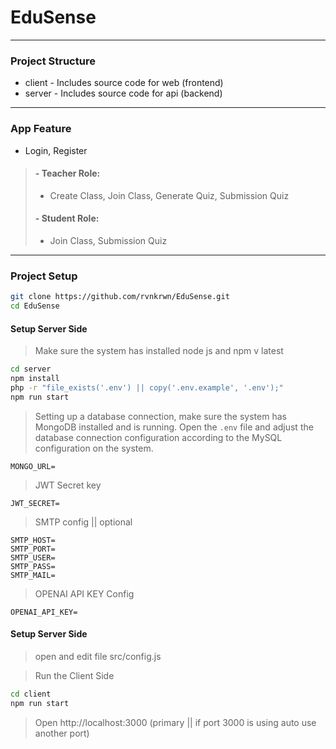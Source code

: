 # EduSense
<hr/>

### Project Structure
- client \- Includes source code for web (frontend)
- server \- Includes source code for api (backend)
<hr/>

### App Feature
- Login, Register
> #### - Teacher Role:
> - Create Class, Join Class, Generate Quiz, Submission Quiz
> #### - Student Role:
> - Join Class, Submission Quiz

<hr/>

### Project Setup
```bash
git clone https://github.com/rvnkrwn/EduSense.git
cd EduSense
```

#### Setup Server Side
> Make sure the system has installed node js and npm v latest
```bash
cd server
npm install
php -r "file_exists('.env') || copy('.env.example', '.env');"
npm run start
```
> Setting up a database connection, make sure the system has MongoDB installed and is running. Open the `.env` file and adjust the database connection configuration according to the MySQL configuration on the system.
```env
MONGO_URL=
```
> JWT Secret key
```env
JWT_SECRET=
```
> SMTP config || optional
```env
SMTP_HOST=
SMTP_PORT=
SMTP_USER=
SMTP_PASS=
SMTP_MAIL=
```
> OPENAI API KEY Config
```env
OPENAI_API_KEY=
```

#### Setup Server Side
> open and edit file src/config.js

> Run the Client Side
```bash
cd client
npm run start
```
> Open http://localhost:3000 (primary || if port 3000 is using auto use another port)